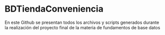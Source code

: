 # BDTiendaConveniencia
En este Github se presentan todos los archivos y scripts generados durante la realización del proyecto final de la materia de fundamentos de base datos
